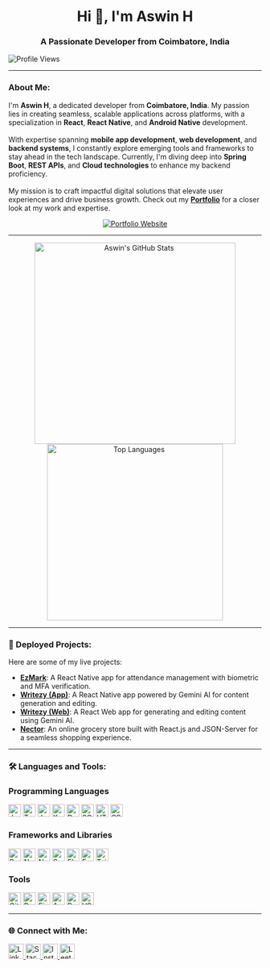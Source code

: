 <h1 align="center">Hi 👋, I'm Aswin H</h1>
<h3 align="center">A Passionate Developer from Coimbatore, India</h3>

<p align="left">
  <img src="https://komarev.com/ghpvc/?username=aswinhariram&label=Profile%20views&color=0e75b6&style=flat" alt="Profile Views" />
</p>

---

<h3>About Me:</h3>
<p>
  I'm <strong>Aswin H</strong>, a dedicated developer from <strong>Coimbatore, India</strong>. My passion lies in creating seamless, scalable applications across platforms, with a specialization in <strong>React</strong>, <strong>React Native</strong>, and <strong>Android Native</strong> development. <br><br>
  With expertise spanning <strong>mobile app development</strong>, <strong>web development</strong>, and <strong>backend systems</strong>, I constantly explore emerging tools and frameworks to stay ahead in the tech landscape. Currently, I'm diving deep into <strong>Spring Boot</strong>, <strong>REST APIs</strong>, and <strong>Cloud technologies</strong> to enhance my backend proficiency.<br><br>
  My mission is to craft impactful digital solutions that elevate user experiences and drive business growth. Check out my <a href="https://aswin-hariram.netlify.app/" target="_blank"><strong>Portfolio</strong></a> for a closer look at my work and expertise.
</p>

<div align="center">
  <a href="https://aswin-hariram.netlify.app/" target="_blank">
    <img src="https://img.shields.io/badge/🚀_Visit_My_Portfolio-000000?style=for-the-badge&logo=netlify&logoColor=white" alt="Portfolio Website" />
  </a>
</div>

---

<div align="center">
  <img alt="Aswin's GitHub Stats" src="https://github-readme-stats.vercel.app/api?username=Aswin-Hariram&show_icons=true&theme=radical" width="400px" />
  <img alt="Top Languages" src="https://github-readme-stats.vercel.app/api/top-langs/?username=Aswin-Hariram&layout=compact&langs_count=8&theme=radical" width="350px" />
</div>

---

<h3>🌟 Deployed Projects:</h3>
<p>Here are some of my live projects:</p>

- [**EzMark**](https://github.com/Aswinhariram-skct/EzMark.git): A React Native app for attendance management with biometric and MFA verification.
- [**Writezy (App)**](https://github.com/Aswinhariram-skct/Writezy.git): A React Native app powered by Gemini AI for content generation and editing.
- [**Writezy (Web)**](https://github.com/Aswin-Hariram/Writezy_Web.git): A React Web app for generating and editing content using Gemini AI.
- [**Nector**](https://github.com/Aswinhariram-skct/Nector.git): An online grocery store built with React.js and JSON-Server for a seamless shopping experience.

---

<h3>🛠️ Languages and Tools:</h3>

### **Programming Languages**
<p>
  <img src="https://img.shields.io/badge/JavaScript-F7DF1E?style=flat-square&logo=javascript&logoColor=black" alt="JavaScript" height="25" />
  <img src="https://img.shields.io/badge/TypeScript-3178C6?style=flat-square&logo=typescript&logoColor=white" alt="TypeScript" height="25" />
  <img src="https://img.shields.io/badge/Java-007396?style=flat-square&logo=java&logoColor=white" alt="Java" height="25" />
  <img src="https://img.shields.io/badge/Kotlin-7F52FF?style=flat-square&logo=kotlin&logoColor=white" alt="Kotlin" height="25" />
  <img src="https://img.shields.io/badge/Dart-0175C2?style=flat-square&logo=dart&logoColor=white" alt="Dart" height="25" />
  <img src="https://img.shields.io/badge/SQL-4479A1?style=flat-square&logo=postgresql&logoColor=white" alt="SQL" height="25" />
  <img src="https://img.shields.io/badge/HTML-E34F26?style=flat-square&logo=html5&logoColor=white" alt="HTML" height="25" />
  <img src="https://img.shields.io/badge/CSS-1572B6?style=flat-square&logo=css3&logoColor=white" alt="CSS" height="25" />
</p>

### **Frameworks and Libraries**
<p>
  <img src="https://img.shields.io/badge/React-61DAFB?style=flat-square&logo=react&logoColor=black" alt="React" height="25" />
  <img src="https://img.shields.io/badge/Next.js-000000?style=flat-square&logo=nextdotjs&logoColor=white" alt="Next.js" height="25" />
  <img src="https://img.shields.io/badge/Node.js-339933?style=flat-square&logo=node.js&logoColor=white" alt="Node.js" height="25" />
  <img src="https://img.shields.io/badge/Spring_Boot-6DB33F?style=flat-square&logo=springboot&logoColor=white" alt="Spring Boot" height="25" />
  <img src="https://img.shields.io/badge/Flutter-02569B?style=flat-square&logo=flutter&logoColor=white" alt="Flutter" height="25" />
  <img src="https://img.shields.io/badge/Express.js-000000?style=flat-square&logo=express&logoColor=white" alt="Express.js" height="25" />
  <img src="https://img.shields.io/badge/Tailwind_CSS-06B6D4?style=flat-square&logo=tailwindcss&logoColor=white" alt="Tailwind CSS" height="25" />
</p>

### **Tools**
<p>
  <img src="https://img.shields.io/badge/Git-F05032?style=flat-square&logo=git&logoColor=white" alt="Git" height="25" />
  <img src="https://img.shields.io/badge/Docker-2496ED?style=flat-square&logo=docker&logoColor=white" alt="Docker" height="25" />
  <img src="https://img.shields.io/badge/Firebase-FFCB2F?style=flat-square&logo=firebase&logoColor=black" alt="Firebase" height="25" />
  <img src="https://img.shields.io/badge/AWS-232F3E?style=flat-square&logo=amazonaws&logoColor=white" alt="AWS" height="25" />
  <img src="https://img.shields.io/badge/Postman-FF6C37?style=flat-square&logo=postman&logoColor=white" alt="Postman" height="25" />
  <img src="https://img.shields.io/badge/VS_Code-007ACC?style=flat-square&logo=visual-studio-code&logoColor=white" alt="VS Code" height="25" />
</p>

---

<h3>🌐 Connect with Me:</h3>
<p>
  <a href="https://www.linkedin.com/in/aswin-hariram/" target="_blank">
    <img src="https://img.shields.io/badge/LinkedIn-0e76a8?style=flat-square&logo=linkedin&logoColor=white" alt="LinkedIn" height="30" />
  </a>
  <a href="https://stackoverflow.com/users/aswin-h" target="_blank">
    <img src="https://img.shields.io/badge/StackOverflow-FE7A16?style=flat-square&logo=stackoverflow&logoColor=white" alt="StackOverflow" height="30" />
  </a>
  <a href="https://instagram.com/aswin_hariram_" target="_blank">
    <img src="https://img.shields.io/badge/Instagram-E4405F?style=flat-square&logo=instagram&logoColor=white" alt="Instagram" height="30" />
  </a>
  <a href="https://leetcode.com/aswin-hariram" target="_blank">
    <img src="https://img.shields.io/badge/LeetCode-FFA116?style=flat-square&logo=leetcode&logoColor=black" alt="LeetCode" height="30" />
  </a>
</p>
